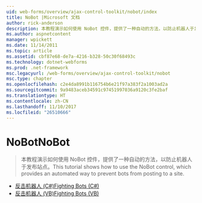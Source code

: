 ```yaml
---
uid: web-forms/overview/ajax-control-toolkit/nobot/index
title: NoBot |Microsoft 文档
author: rick-anderson
description: 本教程演示如何使用 NoBot 控件，提供了一种自动的方法，以防止机器人于发布站点。
ms.author: aspnetcontent
manager: wpickett
ms.date: 11/14/2011
ms.topic: article
ms.assetid: cbf87e68-de7a-4216-b328-50c30f68493c
ms.technology: dotnet-webforms
ms.prod: .net-framework
msc.legacyurl: /web-forms/overview/ajax-control-toolkit/nobot
msc.type: chapter
ms.openlocfilehash: c2e4da8991b116754b6e21f97a383f2a1003ad2a
ms.sourcegitcommit: 9a9483aceb34591c97451997036a9120c3fe2baf
ms.translationtype: HT
ms.contentlocale: zh-CN
ms.lasthandoff: 11/10/2017
ms.locfileid: "26510666"
---
```

<a name="nobot"></a><span data-ttu-id="4c2a9-103">NoBot</span><span class="sxs-lookup"><span data-stu-id="4c2a9-103">NoBot</span></span>
====================
> <span data-ttu-id="4c2a9-104">本教程演示如何使用 NoBot 控件，提供了一种自动的方法，以防止机器人于发布站点。</span><span class="sxs-lookup"><span data-stu-id="4c2a9-104">This tutorial shows how to use the NoBot control, which provides an automated way to prevent bots from posting to a site.</span></span>


- [<span data-ttu-id="4c2a9-105">反击机器人 (C#)</span><span class="sxs-lookup"><span data-stu-id="4c2a9-105">Fighting Bots (C#)</span></span>](fighting-bots-cs.md)
- [<span data-ttu-id="4c2a9-106">反击机器人 (VB)</span><span class="sxs-lookup"><span data-stu-id="4c2a9-106">Fighting Bots (VB)</span></span>](fighting-bots-vb.md)
